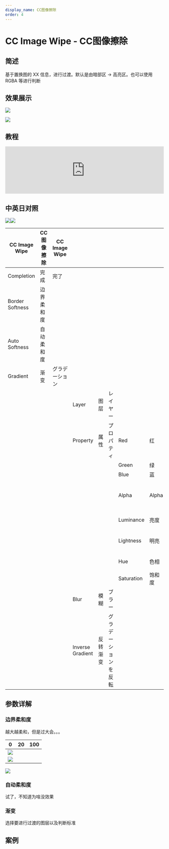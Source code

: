 ```yaml
---
display_name: CC图像擦除
order: 4
---
```


# CC Image Wipe - CC图像擦除

## 简述

基于置换图的 XX 信息，进行过渡。默认是由暗部区 → 高亮区。也可以使用 RGBA 等进行判断

## 效果展示

![](https://cdn.yuelili.com/20220103200858.gif)

![](https://cdn.yuelili.com/20220103193637.png)

## 教程

<iframe src="https://player.bilibili.com/player.html?bvid=BV1e34y1X7Vj&page=61&high_quality=1" width="100%" allowfullscreen="allowfullscreen" frameborder="0"></iframe>

## 中英日对照

![](https://mir.yuelili.com/user/AE/effects/AE-Effects-Transition-CC_Image_Wipe.png)![](https://mir.yuelili.com/user/AE/effects/AE-Effects-Transition-CC_Image_Wipe_cn.png)

| CC Image Wipe   | CC 图像擦除 | CC Image Wipe  |                  |          |                      |            |        |          |
| --------------- | ----------- | -------------- | ---------------- | -------- | -------------------- | ---------- | ------ | -------- |
| Completion      | 完成        | 完了           |                  |          |                      |            |        |          |
| Border Softness | 边界柔和度  |                |                  |          |                      |            |        |          |
| Auto Softness   | 自动柔和度  |                |                  |          |                      |            |        |          |
| Gradient        | 渐变        | グラデーション |                  |          |                      |            |        |          |
|                 |             |                | Layer            | 图层     | レイヤー             |            |        |          |
|                 |             |                | Property         | 属性     | プロパティ           | Red        | 红     | 赤       |
|                 |             |                |                  |          |                      | Green      | 绿     | 緑       |
|                 |             |                |                  |          |                      | Blue       | 蓝     | 青       |
|                 |             |                |                  |          |                      | Alpha      | Alpha  | アルファ |
|                 |             |                |                  |          |                      | Luminance  | 亮度   | 輝度     |
|                 |             |                |                  |          |                      | Lightness  | 明亮   | 明るい   |
|                 |             |                |                  |          |                      | Hue        | 色相   | 色相     |
|                 |             |                |                  |          |                      | Saturation | 饱和度 | 彩度     |
|                 |             |                | Blur             | 模糊     | ブラー               |            |        |          |
|                 |             |                | Inverse Gradient | 反转渐变 | グラデーションを反転 |            |        |

## 参数详解

### 边界柔和度

越大越柔和，但是过大会。。。

| 0                                               | 20  | 100 |
| ----------------------------------------------- | --- | --- |
| ![](https://cdn.yuelili.com/20220103201020.png) |
| ![](https://cdn.yuelili.com/20220103201051.png) |

![](https://cdn.yuelili.com/20220103201105.png)

### 自动柔和度

试了，不知道为啥没效果

### 渐变

选择要进行过渡的图层以及判断标准

## 案例
